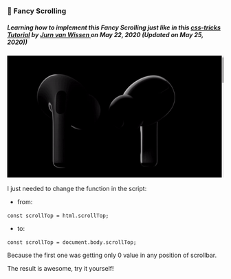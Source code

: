 ### :scroll: Fancy Scrolling



##### Learning how to implement this Fancy Scrolling just like in this  [css-tricks Tutorial](https://css-tricks.com/lets-make-one-of-those-fancy-scrolling-animations-used-on-apple-product-pages/) by [Jurn van Wissen ](https://css-tricks.com/author/jurnvanwissen/)on May 22, 2020 (Updated on May 25, 2020))

![fancy-scrolling-pedroberbel](./img/fancy-scrolling-pedroberbel.gif)

I just needed to change the function in the script:

* from:

`const scrollTop = html.scrollTop;`

* to:

`const scrollTop = document.body.scrollTop;`

Because the first one was getting only 0 value in any position of scrollbar. 

The result is awesome, try it yourself! 